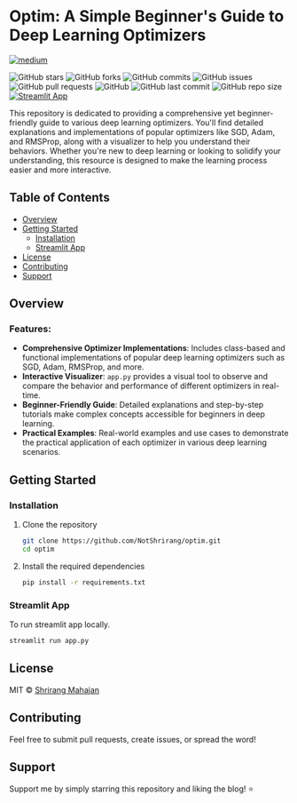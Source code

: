 # Optim: A Simple Beginner's Guide to Deep Learning Optimizers

[![medium](https://img.shields.io/badge/Read%20Blog-grey?style=for-the-badge&logo=Medium&logoColor=white&logoSize=amd)]()

![GitHub stars](https://img.shields.io/github/stars/NotShrirang/optim?style=social)
![GitHub forks](https://img.shields.io/github/forks/NotShrirang/optim?style=social)
![GitHub commits](https://img.shields.io/github/commit-activity/t/NotShrirang/optim)
![GitHub issues](https://img.shields.io/github/issues/NotShrirang/optim)
![GitHub pull requests](https://img.shields.io/github/issues-pr/NotShrirang/optim)
![GitHub](https://img.shields.io/github/license/NotShrirang/optim)
![GitHub last commit](https://img.shields.io/github/last-commit/NotShrirang/optim)
![GitHub repo size](https://img.shields.io/github/repo-size/NotShrirang/optim)
[![Streamlit App](https://img.shields.io/badge/Streamlit%20App-red?style=flat-rounded-square&logo=streamlit&labelColor=white)]()

This repository is dedicated to providing a comprehensive yet beginner-friendly guide to various deep learning optimizers. You'll find detailed explanations and implementations of popular optimizers like SGD, Adam, and RMSProp, along with a visualizer to help you understand their behaviors. Whether you're new to deep learning or looking to solidify your understanding, this resource is designed to make the learning process easier and more interactive.

## Table of Contents

- [Overview](#overview)
- [Getting Started](#getting-started)
  - [Installation](#installation)
  - [Streamlit App](#streamlit-app)
- [License](#license)
- [Contributing](#contributing)
- [Support](#support)

## Overview

### Features:
- <b>Comprehensive Optimizer Implementations</b>: Includes class-based and functional implementations of popular deep learning optimizers such as SGD, Adam, RMSProp, and more.
- <b>Interactive Visualizer</b>: `app.py` provides a visual tool to observe and compare the behavior and performance of different optimizers in real-time.
- <b>Beginner-Friendly Guide</b>: Detailed explanations and step-by-step tutorials make complex concepts accessible for beginners in deep learning.
- <b>Practical Examples</b>: Real-world examples and use cases to demonstrate the practical application of each optimizer in various deep learning scenarios.

## Getting Started

### Installation

1. Clone the repository
   ```sh
   git clone https://github.com/NotShrirang/optim.git
   cd optim
   ```

2. Install the required dependencies
   ```sh
   pip install -r requirements.txt
   ```

### Streamlit App

To run streamlit app locally.
```sh
streamlit run app.py
```

## License
MIT © [Shrirang Mahajan](https://github.com/NotShrirang)

## Contributing
Feel free to submit pull requests, create issues, or spread the word!

## Support
Support me by simply starring this repository and liking the blog! ⭐
